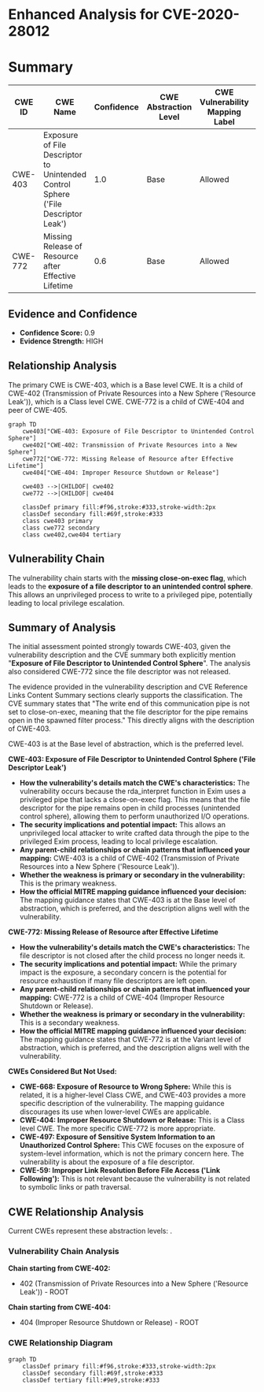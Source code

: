 # Enhanced Analysis for CVE-2020-28012

# Summary
| CWE ID | CWE Name | Confidence | CWE Abstraction Level | CWE Vulnerability Mapping Label | CWE-Vulnerability Mapping Notes |
|---|---|---|---|---|---|
| CWE-403 | Exposure of File Descriptor to Unintended Control Sphere ('File Descriptor Leak') | 1.0 | Base | Allowed | Primary CWE |
| CWE-772 | Missing Release of Resource after Effective Lifetime | 0.6 | Base | Allowed | Secondary CWE |

## Evidence and Confidence

*   **Confidence Score:** 0.9
*   **Evidence Strength:** HIGH

## Relationship Analysis
The primary CWE is CWE-403, which is a Base level CWE. It is a child of CWE-402 (Transmission of Private Resources into a New Sphere ('Resource Leak')), which is a Class level CWE. CWE-772 is a child of CWE-404 and peer of CWE-405.

```mermaid
graph TD
    cwe403["CWE-403: Exposure of File Descriptor to Unintended Control Sphere"]
    cwe402["CWE-402: Transmission of Private Resources into a New Sphere"]
    cwe772["CWE-772: Missing Release of Resource after Effective Lifetime"]
    cwe404["CWE-404: Improper Resource Shutdown or Release"]
    
    cwe403 -->|CHILDOF| cwe402
    cwe772 -->|CHILDOF| cwe404

    classDef primary fill:#f96,stroke:#333,stroke-width:2px
    classDef secondary fill:#69f,stroke:#333
    class cwe403 primary
    class cwe772 secondary
    class cwe402,cwe404 tertiary
```

## Vulnerability Chain
The vulnerability chain starts with the **missing close-on-exec flag**, which leads to the **exposure of a file descriptor to an unintended control sphere**. This allows an unprivileged process to write to a privileged pipe, potentially leading to local privilege escalation.

## Summary of Analysis
The initial assessment pointed strongly towards CWE-403, given the vulnerability description and the CVE summary both explicitly mention "**Exposure of File Descriptor to Unintended Control Sphere**". The analysis also considered CWE-772 since the file descriptor was not released.

The evidence provided in the vulnerability description and CVE Reference Links Content Summary sections clearly supports the classification. The CVE summary states that "The write end of this communication pipe is not set to close-on-exec, meaning that the file descriptor for the pipe remains open in the spawned filter process." This directly aligns with the description of CWE-403.

CWE-403 is at the Base level of abstraction, which is the preferred level.

**CWE-403: Exposure of File Descriptor to Unintended Control Sphere ('File Descriptor Leak')**
*   **How the vulnerability's details match the CWE's characteristics:** The vulnerability occurs because the rda\_interpret function in Exim uses a privileged pipe that lacks a close-on-exec flag. This means that the file descriptor for the pipe remains open in child processes (unintended control sphere), allowing them to perform unauthorized I/O operations.
*   **The security implications and potential impact:** This allows an unprivileged local attacker to write crafted data through the pipe to the privileged Exim process, leading to local privilege escalation.
*   **Any parent-child relationships or chain patterns that influenced your mapping:** CWE-403 is a child of CWE-402 (Transmission of Private Resources into a New Sphere ('Resource Leak')).
*   **Whether the weakness is primary or secondary in the vulnerability:** This is the primary weakness.
*   **How the official MITRE mapping guidance influenced your decision:** The mapping guidance states that CWE-403 is at the Base level of abstraction, which is preferred, and the description aligns well with the vulnerability.

**CWE-772: Missing Release of Resource after Effective Lifetime**
*   **How the vulnerability's details match the CWE's characteristics:** The file descriptor is not closed after the child process no longer needs it.
*   **The security implications and potential impact:** While the primary impact is the exposure, a secondary concern is the potential for resource exhaustion if many file descriptors are left open.
*   **Any parent-child relationships or chain patterns that influenced your mapping:** CWE-772 is a child of CWE-404 (Improper Resource Shutdown or Release).
*   **Whether the weakness is primary or secondary in the vulnerability:** This is a secondary weakness.
*   **How the official MITRE mapping guidance influenced your decision:** The mapping guidance states that CWE-772 is at the Variant level of abstraction, which is preferred, and the description aligns well with the vulnerability.

**CWEs Considered But Not Used:**

*   **CWE-668: Exposure of Resource to Wrong Sphere:** While this is related, it is a higher-level Class CWE, and CWE-403 provides a more specific description of the vulnerability. The mapping guidance discourages its use when lower-level CWEs are applicable.
*   **CWE-404: Improper Resource Shutdown or Release:** This is a Class level CWE. The more specific CWE-772 is more appropriate.
*   **CWE-497: Exposure of Sensitive System Information to an Unauthorized Control Sphere:** This CWE focuses on the exposure of system-level information, which is not the primary concern here. The vulnerability is about the exposure of a file descriptor.
*   **CWE-59: Improper Link Resolution Before File Access ('Link Following'):** This is not relevant because the vulnerability is not related to symbolic links or path traversal.


## CWE Relationship Analysis

Current CWEs represent these abstraction levels: .


### Vulnerability Chain Analysis

**Chain starting from CWE-402:**
- 402 (Transmission of Private Resources into a New Sphere ('Resource Leak')) - ROOT


**Chain starting from CWE-404:**
- 404 (Improper Resource Shutdown or Release) - ROOT



### CWE Relationship Diagram

```mermaid
graph TD
    classDef primary fill:#f96,stroke:#333,stroke-width:2px
    classDef secondary fill:#69f,stroke:#333
    classDef tertiary fill:#9e9,stroke:#333
```